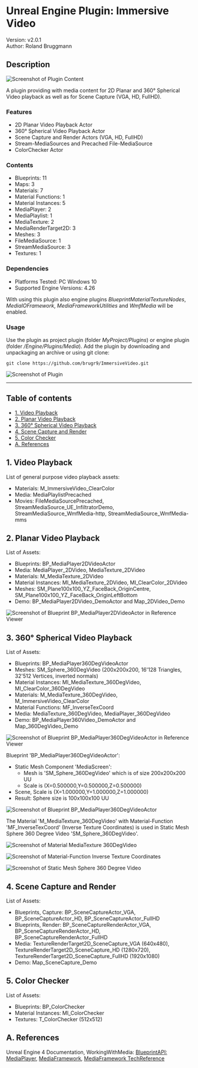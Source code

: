 # Unreal Engine Plugin: Immersive Video

Version: v2.0.1
<br>Author: Roland Bruggmann

## Description

![Screenshot of Plugin Content](Docs/ScreenshotPluginContent.jpg "Screenshot of Plugin Content")

A plugin providing with media content for 2D Planar and 360° Spherical Video playback as well as for Scene Capture (VGA, HD, FullHD).

### Features

* 2D Planar Video Playback Actor
* 360° Spherical Video Playback Actor
* Scene Capture and Render Actors (VGA, HD, FullHD)
* Stream-MediaSources and Precached File-MediaSource
* ColorChecker Actor

### Contents

* Blueprints: 11
* Maps: 3
* Materials: 7
* Material Functions: 1
* Material Instances: 5
* MediaPlayer: 2
* MediaPlaylist: 1
* MediaTexture: 2
* MediaRenderTarget2D: 3
* Meshes: 3
* FileMediaSource: 1
* StreamMediaSource: 3
* Textures: 1

### Dependencies

* Platforms Tested: PC Windows 10
* Supported Engine Versions: 4.26

With using this plugin also engine plugins *BlueprintMaterialTextureNodes*, *MediaIOFramework*, *MediaFrameworkUtilities* and *WmfMedia* will be enabled.

### Usage

Use the plugin as project plugin (folder *MyProject/Plugins*) or engine plugin (folder */Engine/Plugins/Media*). Add the plugin by downloading and unpackaging an archive or using git clone:

```shell
git clone https://github.com/brugr9/ImmersiveVideo.git
```

![Screenshot of Plugin](Docs/ScreenshotPlugin.jpg "Screenshot of Plugin")

---

## Table of contents

<!-- Start Document Outline -->

* [1. Video Playback](#1-video-playback)
* [2. Planar Video Playback](#2-planar-video-playback)
* [3. 360° Spherical Video Playback](#3-360-spherical-video-playback)
* [4. Scene Capture and Render](#4-scene-capture-and-render)
* [5. Color Checker](#5-color-checker)
* [A. References](#a-references)

<!-- End Document Outline -->

<div style='page-break-after: always'></div>

## 1. Video Playback

List of general purpose video playback assets:

* Materials: M_ImmersiveVideo_ClearColor
* Media: MediaPlaylistPrecached
* Movies: FileMediaSourcePrecached, StreamMediaSource_UE_InfiltratorDemo, StreamMediaSource_WmfMedia-http, StreamMediaSource_WmfMedia-mms

## 2. Planar Video Playback

List of Assets:

* Blueprints: BP_MediaPlayer2DVideoActor
* Media: MediaPlayer_2DVideo, MediaTexture_2DVideo
* Materials: M_MediaTexture_2DVideo
* Material Instances: MI_MediaTexture_2DVideo, MI_ClearColor_2DVideo
* Meshes: SM_Plane100x100_YZ_FaceBack_OriginCentre, SM_Plane100x100_YZ_FaceBack_OriginLeftBottom
* Demo: BP_MediaPlayer2DVideo_DemoActor and Map_2DVideo_Demo

![Screenshot of Blueprint BP_MediaPlayer2DVideoActor in Reference Viewer](Docs/ScreenshotBPMediaPlayer2DVideoActorReferenceViewer.jpg "Screenshot of Blueprint BP_MediaPlayer2DVideoActor in Reference Viewer")

## 3. 360° Spherical Video Playback

List of Assets:

* Blueprints: BP_MediaPlayer360DegVideoActor
* Meshes: SM_Sphere_360DegVideo (200x200x200, 16'128 Triangles, 32'512 Vertices, inverted normals)
* Material Instances: MI_MediaTexture_360DegVideo, MI_ClearColor_360DegVideo
* Materials: M_MediaTexture_360DegVideo, M_ImmersiveVideo_ClearColor
* Material Functions: MF_InverseTexCoord
* Media: MediaTexture_360DegVideo, MediaPlayer_360DegVideo
* Demo: BP_MediaPlayer360Video_DemoActor and Map_360DegVideo_Demo

![Screenshot of Blueprint BP_MediaPlayer360DegVideoActor in Reference Viewer](Docs/ScreenshotBPMediaPlayer360DegVideoActorReferenceViewer.jpg "Screenshot of Blueprint BP_MediaPlayer360DegVideoActor in Reference Viewer")

Blueprint 'BP_MediaPlayer360DegVideoActor':

* Static Mesh Component 'MediaScreen':
  * Mesh is 'SM_Sphere_360DegVideo' which is of size 200x200x200 UU
  * Scale is (X=0.500000,Y=0.500000,Z=0.500000)
* Scene, Scale is (X=1.000000,Y=1.000000,Z=1.000000)
* Result: Sphere size is 100x100x100 UU

![Screenshot of Blueprint BP_MediaPlayer360DegVideoActor](Docs/ScreenshotBPMediaPlayer360DegVideoActor.jpg "Screenshot of Blueprint BP_MediaPlayer360DegVideoActor")

The Material 'M_MediaTexture_360DegVideo' with Material-Function 'MF_InverseTexCoord' (Inverse Texture Coordinates) is used in Static Mesh Sphere 360 Degree Video 'SM_Sphere_360DegVideo'.

![Screenshot of Material MediaTexture 360DegVideo](Docs/ScreenshotMMediaTexture360DegVideo.jpg "Screenshot of Material MediaTexture 360DegVideo")

![Screenshot of Material-Function Inverse Texture Coordinates](Docs/ScreenshotMFInverseTexCoord.jpg "Screenshot of Material-Function Inverse Texture Coordinates")

![Screenshot of Static Mesh Sphere 360 Degree Video](Docs/ScreenshotSMSphere360DegVideo.jpg "Screenshot of Static Mesh Sphere 360 Degree Video")

## 4. Scene Capture and Render

List of Assets:

* Blueprints, Capture: BP_SceneCaptureActor_VGA, BP_SceneCaptureActor_HD, BP_SceneCaptureActor_FullHD
* Blueprints, Render: BP_SceneCaptureRenderActor_VGA, BP_SceneCaptureRenderActor_HD, BP_SceneCaptureRenderActor_FullHD
* Media: TextureRenderTarget2D_SceneCapture_VGA (640x480), TextureRenderTarget2D_SceneCapture_HD (1280x720), TextureRenderTarget2D_SceneCapture_FullHD (1920x1080)
* Demo: Map_SceneCapture_Demo

## 5. Color Checker

List of Assets:

* Blueprints: BP_ColorChecker
* Material Instances: MI_ColorChecker
* Textures: T_ColorChecker (512x512)

## A. References

Unreal Engine 4 Documentation, WorkingWithMedia: [BlueprintAPI: MediaPlayer](https://docs.unrealengine.com/en-US/BlueprintAPI/Media/MediaPlayer/index.html), [MediaFramework](https://docs.unrealengine.com/en-US/WorkingWithMedia/MediaFramework/index.html), [MediaFramework TechReference](https://docs.unrealengine.com/en-US/WorkingWithMedia/MediaFramework/TechReference/index.html)
